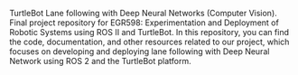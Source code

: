 TurtleBot Lane following with Deep Neural Networks (Computer Vision).
Final project repository for EGR598: Experimentation and Deployment of Robotic Systems using ROS II and TurtleBot. In this repository, you can find the code, documentation, and other resources related to our project, which focuses on developing and deploying lane following with Deep Neural Network using ROS 2 and the TurtleBot platform.
